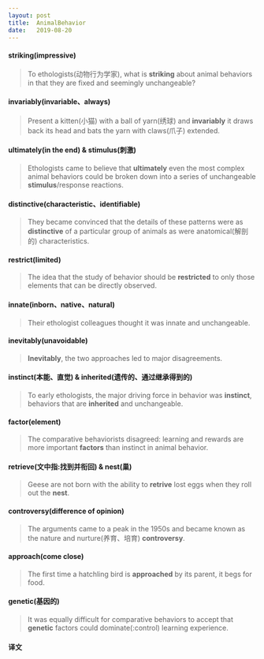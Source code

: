 ```yaml
---
layout: post
title:  AnimalBehavior
date:   2019-08-20
---
```

#### striking(impressive)
> To ethologists(动物行为学家), what is **striking** about animal behaviors in that they are fixed and seemingly unchangeable?

#### invariably(invariable、always)
> Present a kitten(小猫) with a ball of yarn(绣球) and **invariably** it draws back its head and bats the yarn with claws(爪子) extended.

#### ultimately(in the end) & stimulus(刺激)
> Ethologists came to believe that **ultimately** even the most complex animal behaviors could be broken down into a series of unchangeable **stimulus**/response reactions.

#### distinctive(characteristic、identifiable)
> They became convinced that the details of these patterns were as **distinctive** of a particular group of animals as were anatomical(解剖的) characteristics. 

#### restrict(limited)
> The idea that the study of behavior should be **restricted** to only those elements that can be directly observed.

#### innate(inborn、native、natural)
> Their ethologist colleagues thought it was innate and unchangeable.

#### inevitably(unavoidable)
> **Inevitably**, the two approaches led to major disagreements.

#### instinct(本能、直觉) & inherited(遗传的、通过继承得到的)
> To early ethologists, the major driving force in behavior was **instinct**, behaviors that are **inherited** and unchangeable.

#### factor(element)
> The comparative behaviorists disagreed: learning and rewards are more important **factors** than instinct in animal behavior.

#### retrieve(文中指:找到并衔回) & nest(巢)
> Geese are not born with the ability to **retrive** lost eggs when they roll out the **nest**.

#### controversy(difference of opinion)
> The arguments came to a peak in the 1950s and became known as the nature and nurture(养育、培育) **controversy**.

#### approach(come close)
> The first time a hatchling bird is **approached** by its parent, it begs for food.

#### genetic(基因的)
> It was equally difficult for comparative behaviors to accept that **genetic** factors could dominate(:control) learning experience.

#### 译文




















